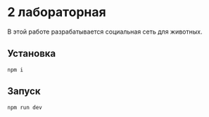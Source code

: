 # 2 лабораторная

В этой работе разрабатывается социальная сеть для животных.

## Установка

`npm i`

## Запуск

`npm run dev`

